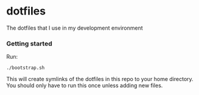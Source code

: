 # dotfiles 
The dotfiles that I use in my development environment

### Getting started
Run:
```
./bootstrap.sh
```

This will create symlinks of the dotfiles in this repo to your home directory. You should only have to run this once unless adding new files.
